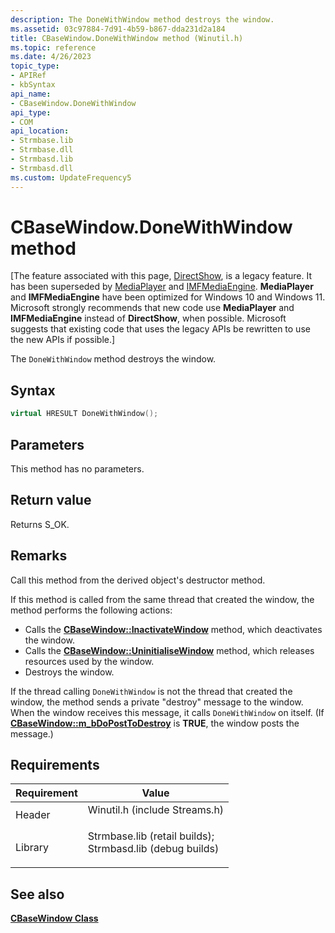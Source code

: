 ```yaml
---
description: The DoneWithWindow method destroys the window.
ms.assetid: 03c97884-7d91-4b59-b867-dda231d2a184
title: CBaseWindow.DoneWithWindow method (Winutil.h)
ms.topic: reference
ms.date: 4/26/2023
topic_type: 
- APIRef
- kbSyntax
api_name: 
- CBaseWindow.DoneWithWindow
api_type: 
- COM
api_location: 
- Strmbase.lib
- Strmbase.dll
- Strmbasd.lib
- Strmbasd.dll
ms.custom: UpdateFrequency5
---
```


# CBaseWindow.DoneWithWindow method

\[The feature associated with this page, [DirectShow](/windows/win32/directshow/directshow), is a legacy feature. It has been superseded by [MediaPlayer](/uwp/api/Windows.Media.Playback.MediaPlayer) and [IMFMediaEngine](/windows/win32/api/mfmediaengine/nn-mfmediaengine-imfmediaengine). **MediaPlayer** and **IMFMediaEngine** have been optimized for Windows 10 and Windows 11. Microsoft strongly recommends that new code use **MediaPlayer** and **IMFMediaEngine** instead of **DirectShow**, when possible. Microsoft suggests that existing code that uses the legacy APIs be rewritten to use the new APIs if possible.\]

The `DoneWithWindow` method destroys the window.

## Syntax


```C++
virtual HRESULT DoneWithWindow();
```



## Parameters

This method has no parameters.

## Return value

Returns S\_OK.

## Remarks

Call this method from the derived object's destructor method.

If this method is called from the same thread that created the window, the method performs the following actions:

-   Calls the [**CBaseWindow::InactivateWindow**](cbasewindow-inactivatewindow.md) method, which deactivates the window.
-   Calls the [**CBaseWindow::UninitialiseWindow**](cbasewindow-uninitialisewindow.md) method, which releases resources used by the window.
-   Destroys the window.

If the thread calling `DoneWithWindow` is not the thread that created the window, the method sends a private "destroy" message to the window. When the window receives this message, it calls `DoneWithWindow` on itself. (If [**CBaseWindow::m\_bDoPostToDestroy**](cbasewindow-m-bdoposttodestroy.md) is **TRUE**, the window posts the message.)

## Requirements



| Requirement | Value |
|--------------------|--------------------------------------------------------------------------------------------------------------------------------------------------------------------------------------------|
| Header<br/>  | <dl> <dt>Winutil.h (include Streams.h)</dt> </dl>                                                                                   |
| Library<br/> | <dl> <dt>Strmbase.lib (retail builds); </dt> <dt>Strmbasd.lib (debug builds)</dt> </dl> |



## See also

<dl> <dt>

[**CBaseWindow Class**](cbasewindow.md)
</dt> </dl>

 

 




